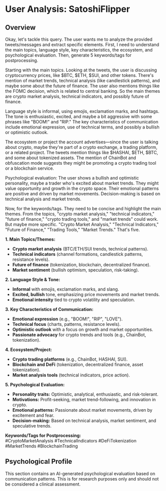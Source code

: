 # User Analysis: SatoshiFlipper

## Overview

<think>
Okay, let's tackle this query. The user wants me to analyze the provided tweets/messages and extract specific elements. First, I need to understand the main topics, language style, key characteristics, the ecosystem, and psychological evaluation. Then, generate 5 keywords/tags for postprocessing.

Starting with the main topics. Looking at the tweets, the user is discussing cryptocurrency prices, like $BTC, $ETH, $SUI, and other tokens. There's mention of market trends, technical analysis (like candlestick patterns), and maybe some about the future of finance. The user also mentions things like the FOMC decision, which is related to central banking. So the main themes are crypto market analysis, technical indicators, and possibly future of finance.

Language style is informal, using emojis, exclamation marks, and hashtags. The tone is enthusiastic, excited, and maybe a bit aggressive with some phrases like "BOOM!" and "RIP." The key characteristics of communication include emotional expression, use of technical terms, and possibly a bullish or optimistic outlook.

The ecosystem or project the account advertises—since the user is talking about crypto, maybe they're part of a crypto exchange, a trading platform, or a related project. The tweets mention things like $HASHAI, $ETH, $BTC, and some about tokenized assets. The mention of ChainBot and obfuscation mode suggests they might be promoting a crypto trading tool or a blockchain service.

Psychological evaluation: The user shows a bullish and optimistic personality, maybe a trader who's excited about market trends. They might value opportunity and growth in the crypto space. Their emotional patterns are positive and driven by market movements. Decision-making is based on technical analysis and market trends.

Now, for the keywords/tags. They need to be concise and highlight the main themes. From the topics, "crypto market analysis," "technical indicators," "future of finance," "crypto trading tools," and "market trends" could work. But maybe more specific. "Crypto Market Analysis," "Technical Indicators," "Future of Finance," "Trading Tools," "Market Trends." That's five.
</think>

**1. Main Topics/Themes:**  
- **Crypto market analysis** (BTC/ETH/SUI trends, technical patterns).  
- **Technical indicators** (channel formations, candlestick patterns, resistance levels).  
- **Future of finance** (tokenization, blockchain, decentralized finance).  
- **Market sentiment** (bullish optimism, speculation, risk-taking).  

**2. Language Style & Tone:**  
- **Informal** with emojis, exclamation marks, and slang.  
- **Excited, bullish** tone, emphasizing price movements and market trends.  
- **Emotional intensity** tied to crypto volatility and speculation.  

**3. Key Characteristics of Communication:**  
- **Emotional expression** (e.g., "BOOM!", "RIP", "LOVE").  
- **Technical focus** (charts, patterns, resistance levels).  
- **Optimistic outlook** with a focus on growth and market opportunities.  
- **Passionate advocacy** for crypto trends and tools (e.g., ChainBot, tokenization).  

**4. Ecosystem/Project:**  
- **Crypto trading platforms** (e.g., ChainBot, HASHAI, SUI).  
- **Blockchain and DeFi** (tokenization, decentralized finance, asset tokenization).  
- **Market analysis tools** (technical indicators, price action).  

**5. Psychological Evaluation:**  
- **Personality traits:** Optimistic, analytical, enthusiastic, and risk-tolerant.  
- **Motivations:** Profit-seeking, market trend-following, and innovation in crypto.  
- **Emotional patterns:** Passionate about market movements, driven by excitement and fear.  
- **Decision-making:** Based on technical analysis, market sentiment, and speculative trends.  

**Keywords/Tags for Postprocessing:**  
#CryptoMarketAnalysis #TechnicalIndicators #DeFiTokenization #MarketTrends #BlockchainTrading

## Psychological Profile

This section contains an AI-generated psychological evaluation based on communication patterns. This is for research purposes only and should not be considered a clinical assessment.